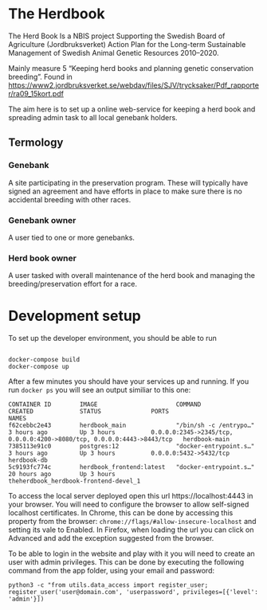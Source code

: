 # The Herdbook
The Herd Book Is a NBIS project Supporting the Swedish Board of Agriculture (Jordbruksverket) Action Plan for the Long-term
Sustainable Management of Swedish Animal Genetic Resources 2010–2020.

Mainly measure 5 “Keeping herd books and planning genetic conservation breeding”. Found in https://www2.jordbruksverket.se/webdav/files/SJV/trycksaker/Pdf_rapporter/ra09_15kort.pdf

The aim here is to set up a online web-service for keeping a herd
book and spreading admin task to all local genebank holders.

## Termology

### Genebank

A site participating in the preservation program. These will typically
have signed an agreement and have efforts in place to make sure there
is no accidental breeding with other races.

### Genebank owner

A user tied to one or more genebanks.

### Herd book owner

A user tasked with overall maintenance of the herd book and managing the
breeding/preservation effort for a race.

# Development setup

To set up the developer environment, you should be able to run

```console

docker-compose build
docker-compose up
```

After a few minutes  you should have your services up and running. If you run `docker ps` you will see  an output similiar to this one: 

```
CONTAINER ID        IMAGE                      COMMAND                  CREATED             STATUS              PORTS                                                                    NAMES
f62cebbc2e43        herdbook_main              "/bin/sh -c /entrypo…"   3 hours ago         Up 3 hours          0.0.0.0:2345->2345/tcp, 0.0.0.0:4200->8080/tcp, 0.0.0.0:4443->8443/tcp   herdbook-main
7385113e91c0        postgres:12                "docker-entrypoint.s…"   3 hours ago         Up 3 hours          0.0.0.0:5432->5432/tcp                                                   herdbook-db
5c9193fc774c        herdbook_frontend:latest   "docker-entrypoint.s…"   20 hours ago        Up 3 hours                                                                                   theherdbook_herdbook-frontend-devel_1

```

To access the local server deployed open this url https://localhost:4443 in your browser. You will need to configure the browser to allow self-signed localhost certificates. In Chrome, this can be done by accessing this property from the browser: `chrome://flags/#allow-insecure-localhost` and setting its vale to Enabled. In Firefox, when loading the url you can click on Advanced and  add the exception suggested from the browser.

To be able to login in the website and play with it you will need to create an user with admin privileges. This can be done by executing the following command from the app folder, using your email and password:

```
python3 -c "from utils.data_access import register_user; register_user('user@domain.com', 'userpassword', privileges=[{'level': 'admin'}]) 
```

